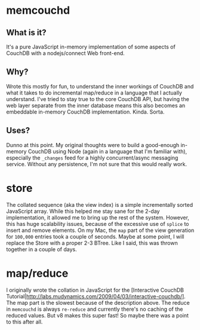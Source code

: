 # memcouchd
## What is it?
It's a pure JavaScript in-memory implementation of some aspects of CouchDB with a 
nodejs/connect Web front-end.

## Why?
Wrote this mostly for fun, to understand the inner workings of CouchDB
and what it takes to do incremental map/reduce in a language that I actually 
understand. I've tried to stay true to the core CouchDB API, but having the 
web layer separate from the inner database means this also becomes an 
embeddable in-memory CouchDB implementation. Kinda. Sorta.

## Uses?
Dunno at this point. My original thoughts were to build a good-enough in-memory
CouchDB using Node (again in a language that I'm familiar with), especially 
the `_changes` feed for a highly concurrent/async messaging service. Without
any persistence, I'm not sure that this would really work.

# store
The collated sequence (aka the view index) is a simple incrementally sorted
JavaScript array. While this helped me stay sane for the 2-day implementation,
it allowed me to bring up the rest of the system. However, this has huge 
scalability issues, because of the excessive use of `splice` to insert and remove 
elements. On my Mac, the `map` part of the view generation for `100,000` entries 
took a couple of seconds. Maybe at some point, I will replace the Store with a 
proper 2-3 BTree. Like I said, this was thrown together in a couple of days.

# map/reduce
I originally wrote the collation in JavaScript for the [Interactive CouchDB
Tutorial|http://labs.mudynamics.com/2009/04/03/interactive-couchdb/]. The
map part is the slowest because of the description above. The reduce in
`memcouchd` is always `re-reduce` and currently there's no caching of the 
reduced values. But v8 makes this super fast! So maybe there was a point to
this after all.
